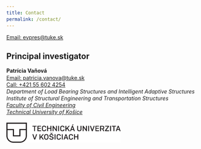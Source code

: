 ```yaml
---
title: Contact
permalink: /contact/
---
```


<a href="mailto:evpres@tuke.sk">Email: evpres@tuke.sk</a>

## Principal investigator
<body>
    <p style="line-height: 1.3;">
<b>Patrícia Vaňová</b>
<br>
<a href="mailto:patricia.vanova@tuke.sk">Email: patricia.vanova@tuke.sk</a>
<br>
<a href="tel:+421 55 602 4254">Call: +421 55 602 4254</a>
<br>
<i> Department of Load Bearing Structures and Intelligent Adaptive Structures </i>
<br>
<i> Institute of Structural Engineering and Transportation Structures </i>
<br>
<a href="https://svf.tuke.sk/wps/portal/svf"><i>Faculty of Civil Engineering<i>
<br>
<a href="https://tuke.sk/wps/portal/tuke"><i>Technical University of Košice</i>

<br>
<br>
<img src="/images/tuke_logo.png" width="300"/>



